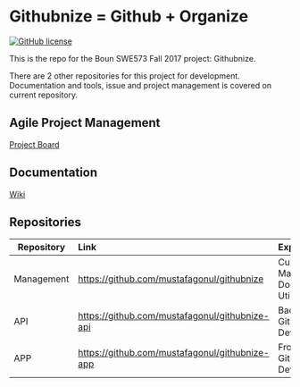 # Githubnize = Github + Organize

[![GitHub license](https://img.shields.io/badge/license-MIT-blue.svg)](https://raw.githubusercontent.com/mustafagonul/Fall2017Swe573/master/LICENSE)

This is the repo for the Boun SWE573 Fall 2017 project: Githubnize. 

There are 2 other repositories for this project for development. Documentation and tools, issue and project management is covered on current repository.


## Agile Project Management
[Project Board](https://github.com/mustafagonul/Fall2017Swe573/projects/3)

## Documentation

[Wiki](https://github.com/mustafagonul/Fall2017Swe573/wiki)

## Repositories

| Repository | Link                                           | Explanation                                        |
|------------|:-----------------------------------------------|:---------------------------------------------------|
| Management | https://github.com/mustafagonul/githubnize     | Current Repo, Management, Documentation, Utilities |
| API        | https://github.com/mustafagonul/githubnize-api | Backend of Githubnize. Development                 |
| APP        | https://github.com/mustafagonul/githubnize-app | Frontend of Githubnize. Development                |
